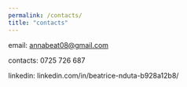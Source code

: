 ```yaml
---
permalink: /contacts/
title: "contacts"
---
```


email: annabeat08@gmail.com

contacts: 0725 726 687

linkedin: linkedin.com/in/beatrice-nduta-b928a12b8/
